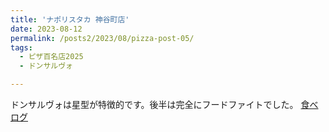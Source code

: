 ```yaml
---
title: 'ナポリスタカ 神谷町店'
date: 2023-08-12
permalink: /posts2/2023/08/pizza-post-05/
tags:
  - ピザ百名店2025
  - ドンサルヴォ

---
```


ドンサルヴォは星型が特徴的です。後半は完全にフードファイトでした。
[食べログ](https://tabelog.com/tokyo/A1307/A130704/13132020/)


